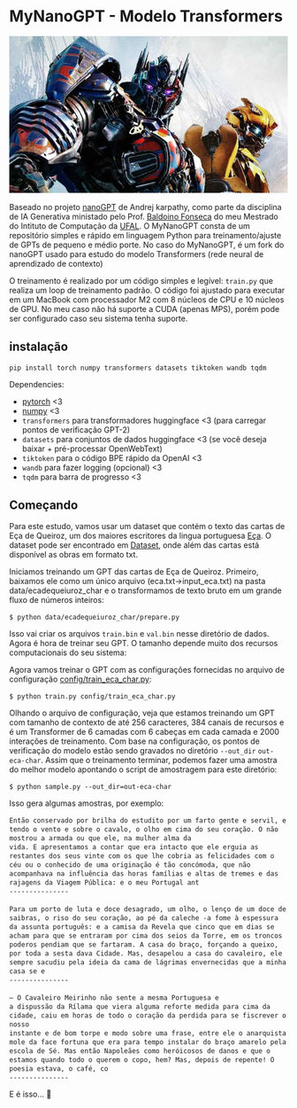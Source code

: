 
# MyNanoGPT - Modelo Transformers

![MyNanoGPT](assets/transformers.jpeg)

Baseado no projeto  [nanoGPT](https://github.com/karpathy/nanoGPT) de Andrej karpathy, como parte da disciplina de IA Generativa ministado pelo Prof. [Baldoino Fonseca](https://github.com/baldoinofonseca/baldoinofonseca.github.io) do meu Mestrado do Intituto de Computação da [UFAL](https://ic.ufal.br/pt-br). O MyNanoGPT consta de um repositório simples e rápido em linguagem Python para treinamento/ajuste de GPTs de pequeno e médio porte. No caso do MyNanoGPT, é um fork do nanoGPT usado para estudo do modelo Transformers (rede neural de aprendizado de contexto)

O treinamento é realizado por um código simples e legível: `train.py` que realiza um loop de treinamento padrão. O código foi ajustado para executar em um MacBook com processador M2 com 8 núcleos de CPU e 10 núcleos de GPU. No meu caso não há suporte a CUDA (apenas MPS), porém pode ser configurado caso seu sistema tenha suporte.

## instalação

```
pip install torch numpy transformers datasets tiktoken wandb tqdm
```

Dependencies:

- [pytorch](https://pytorch.org) <3
- [numpy](https://numpy.org/install/) <3
-  `transformers` para transformadores huggingface <3 (para carregar pontos de verificação GPT-2)
-  `datasets` para conjuntos de dados huggingface <3 (se você deseja baixar + pré-processar OpenWebText)
-  `tiktoken` para o código BPE rápido da OpenAI <3
-  `wandb` para fazer logging (opcional) <3
-  `tqdm` para barra de progresso <3

## Começando

Para este estudo, vamos usar um dataset que contém o texto das cartas de Eça de Queiroz, um dos maiores escritores da lingua portuguesa [Eça](https://pt.wikipedia.org/wiki/E%C3%A7a_de_Queiroz). O dataset pode ser encontrado em [Dataset](https://www.kaggle.com/datasets/leite0407/ea-de-queiroz), onde além das cartas está disponível as obras em formato txt.

Iniciamos treinando um GPT das cartas de Eça de Queiroz. Primeiro, baixamos ele como um único arquivo (eca.txt->input_eca.txt) na pasta data/ecadequeiuroz_char e o transformamos de texto bruto em um grande fluxo de números inteiros:

```
$ python data/ecadequeiuroz_char/prepare.py
```

Isso vai criar os arquivos `train.bin` e `val.bin` nesse diretório de dados. Agora é hora de treinar seu GPT. O tamanho depende muito dos recursos computacionais do seu sistema:

Agora vamos treinar o GPT com as configurações fornecidas no arquivo de configuração [config/train_eca_char.py](config/train_eca_char.py):

```
$ python train.py config/train_eca_char.py
```

Olhando o arquivo de configuração, veja que estamos treinando um GPT com tamanho de contexto de até 256 caracteres, 384 canais de recursos e é um Transformer de 6 camadas com 6 cabeças em cada camada e 2000 interações de treinamento. Com base na configuração, os pontos de verificação do modelo estão sendo gravados no diretório `--out_dir` `out-eca-char`. Assim que o treinamento terminar, podemos fazer uma amostra do melhor modelo apontando o script de amostragem para este diretório:

```
$ python sample.py --out_dir=out-eca-char
```

Isso gera algumas amostras, por exemplo:

```
Então conservado por brilha do estudito por um farto gente e servil, e tendo o vento e sobre o cavalo, o olho em cima do seu coração. O não mostrou a armada ou que ele, na mulher alma da
vida. E apresentamos a contar que era intacto que ele erguia as restantes dos seus vinte com os que lhe cobria as felicidades com o céu ou o conhecido de uma originação é tão concómoda, que não acompanhava na influência das horas famílias e altas de tremes e das rajagens da Viagem Pública: e o meu Portugal ant
---------------

Para um porto de luta e doce desagrado, um olho, o lenço de um doce de saibras, o riso do seu coração, ao pé da caleche -a fome à espessura da assunta português: e a camisa da Revela que cinco que em dias se acham para que se entraram por cima dos seios da Torre, em os troncos poderos pendiam que se fartaram. A casa do braço, forçando a queixo, por toda a sesta dava Cidade. Mas, desapelou a casa do cavaleiro, ele sempre sacudiu pela ideia da cama de lágrimas envernecidas que a minha casa se e
---------------

– O Cavaleiro Meirinho não sente a mesma Portuguesa e
a dispussão da Rílama que viera alguma reforte medida para cima da cidade, caiu em horas de todo o coração da perdida para se fiscrever o nosso
instante e de bom torpe e modo sobre uma frase, entre ele o anarquista mole da face fortuna que era para tempo instalar do braço amarelo pela escola de Sé. Mas então Napoleães como heróicosos de danos e que o estamos quando todo o querem o copo, hem? Mas, depois de repente! O poesia estava, o café, co
---------------
```

E é isso... 🤩 
